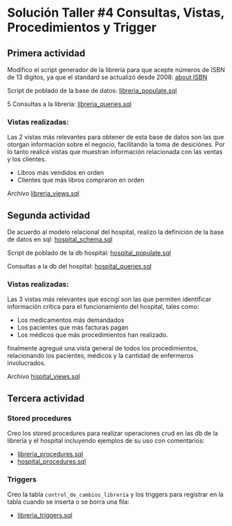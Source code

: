 # Solución Taller #4 Consultas, Vistas, Procedimientos y Trigger

## Primera actividad

Modifico el script generador de la librería para que acepte números de ISBN de 13 digitos, ya que el standard se actualizó desde 2008: [about ISBN](https://www.isbn.org/about_ISBN_standard)

Script de poblado de la base de datos: [libreria_populate.sql](./libreria_populate.sql)

5 Consultas a la librería: [libreria_queries.sql](./libreria_queries.sql)

### Vistas realizadas:

Las 2 vistas más relevantes para obtener de esta base de datos son las que otorgan información sobre el negocio, facilitando la toma de desiciónes. Por lo tanto realicé vistas que muestran información relacionada con las ventas y los clientes.

- Libros más vendidos en orden
- Clientes que más libros compraron en orden

Archivo [libreria_views.sql](./libreria_views.sql)

## Segunda actividad

De acuerdo al modelo relacional del hospital, realizo la definición de la base de datos en sql: [hospital_schema.sql](./hospital_schema.sql)

Script de poblado de la db hospital: [hospital_populate.sql](./hospital_populate.sql)

Consultas a la db del hospital: [hospital_queries.sql](./hospital_queries.sql)

### Vistas realizadas:

Las 3 vistas más relevantes que escogí son las que permiten identificar información crítica para el funcionamiento del hospital, tales como:

- Los medicamentos más demandados
- Los pacientes que más facturas pagan
- Los médicos que más procedimientos han realizado.

finalmente agregué una vista general de todos los procedimientos, relacionando los pacientes, médicos y la cantidad de enfermeros involucrados.

Archivo [hispital_views.sql](./hispital_views.sql)

## Tercera actividad

### Stored procedures

Creo los stored procedures para realizar operaciones crud en las db de la librería y el hospital incluyendo ejemplos de su uso con comentarios:

- [libreria_procedures.sql](./libreria_procedures.sql)
- [hospital_procedures.sql](./hospital_procedures.sql)

### Triggers

Creo la tabla `control_de_cambios_librería` y los triggers para registrar en la tabla cuando se inserta o se borra una fila:

- [libreria_triggers.sql](./libreria_triggers.sql)
